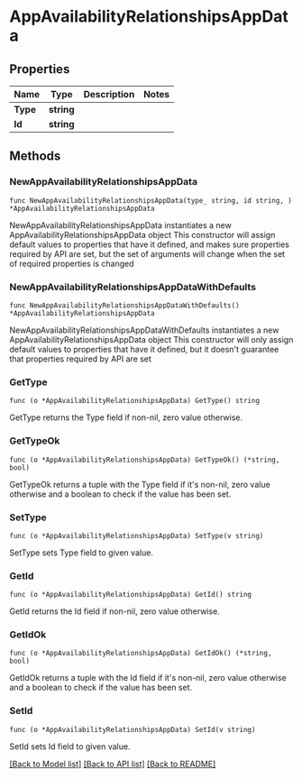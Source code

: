 # AppAvailabilityRelationshipsAppData

## Properties

Name | Type | Description | Notes
------------ | ------------- | ------------- | -------------
**Type** | **string** |  | 
**Id** | **string** |  | 

## Methods

### NewAppAvailabilityRelationshipsAppData

`func NewAppAvailabilityRelationshipsAppData(type_ string, id string, ) *AppAvailabilityRelationshipsAppData`

NewAppAvailabilityRelationshipsAppData instantiates a new AppAvailabilityRelationshipsAppData object
This constructor will assign default values to properties that have it defined,
and makes sure properties required by API are set, but the set of arguments
will change when the set of required properties is changed

### NewAppAvailabilityRelationshipsAppDataWithDefaults

`func NewAppAvailabilityRelationshipsAppDataWithDefaults() *AppAvailabilityRelationshipsAppData`

NewAppAvailabilityRelationshipsAppDataWithDefaults instantiates a new AppAvailabilityRelationshipsAppData object
This constructor will only assign default values to properties that have it defined,
but it doesn't guarantee that properties required by API are set

### GetType

`func (o *AppAvailabilityRelationshipsAppData) GetType() string`

GetType returns the Type field if non-nil, zero value otherwise.

### GetTypeOk

`func (o *AppAvailabilityRelationshipsAppData) GetTypeOk() (*string, bool)`

GetTypeOk returns a tuple with the Type field if it's non-nil, zero value otherwise
and a boolean to check if the value has been set.

### SetType

`func (o *AppAvailabilityRelationshipsAppData) SetType(v string)`

SetType sets Type field to given value.


### GetId

`func (o *AppAvailabilityRelationshipsAppData) GetId() string`

GetId returns the Id field if non-nil, zero value otherwise.

### GetIdOk

`func (o *AppAvailabilityRelationshipsAppData) GetIdOk() (*string, bool)`

GetIdOk returns a tuple with the Id field if it's non-nil, zero value otherwise
and a boolean to check if the value has been set.

### SetId

`func (o *AppAvailabilityRelationshipsAppData) SetId(v string)`

SetId sets Id field to given value.



[[Back to Model list]](../README.md#documentation-for-models) [[Back to API list]](../README.md#documentation-for-api-endpoints) [[Back to README]](../README.md)


